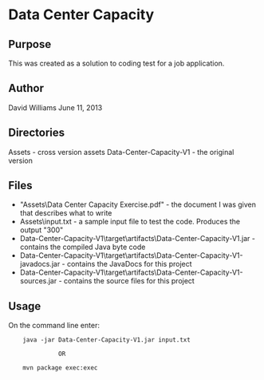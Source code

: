 Data Center Capacity
====================

Purpose
-------
This was created as a solution to coding test for a job application.

Author
------
David Williams
June 11, 2013

Directories
-----------
Assets - cross version assets
Data-Center-Capacity-V1 - the original version

Files
-----
+ "Assets\Data Center Capacity Exercise.pdf" - the document I was given that describes what to write
+ Assets\input.txt - a sample input file to test the code. Produces the output "300"
+ Data-Center-Capacity-V1\target\artifacts\Data-Center-Capacity-V1.jar - contains the compiled Java byte code
+ Data-Center-Capacity-V1\target\artifacts\Data-Center-Capacity-V1-javadocs.jar - contains the JavaDocs for this project
+ Data-Center-Capacity-V1\target\artifacts\Data-Center-Capacity-V1-sources.jar - contains the source files for this project

Usage
-----
On the command line enter:

        java -jar Data-Center-Capacity-V1.jar input.txt

                  OR

        mvn package exec:exec
